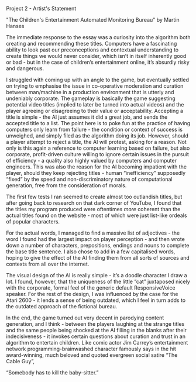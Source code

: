 Project 2 - Artist's Statement 

"The Children's Entertainment Automated Monitoring Bureau"
by Martin Hanses



The immediate response to the essay was a curiosity into the algorithm both creating and recommending these titles. Computers have a fascinating ability to look past our preconceptions and contextual understanding to create things we would never consider, which isn’t in itself inherently good or bad - but in the case of children’s entertainment online, it’s absurdly risky and dangerous. 

I struggled with coming up with an angle to the game, but eventually settled on trying to emphasise the issue in co-operative moderation and curation between man/machine in a production environment that is utterly and undeniably corporate. The gameplay is basically the game suggesting potential video titles (implied to later be turned into actual videos) and the player agreeing or disagreeing to their value or acceptability. Accepting a title is simple - the AI just assumes it did a great job, and sends the accepted title to a list. The point here is to poke fun at the practice of having computers only learn from failure - the condition or context of success is unweighed, and simply filed as the algorithm doing its job. However, should a player attempt to reject a title, the AI will protest, asking for a reason. Not only is this again a reference to computer learning based on failure, but also corporate, profit-driven culture willing to ignore certain issues in the pursuit of efficiency - a quality also highly valued by computers and computer engineers. This was also the reason for the AI becoming impatient with the player, should they keep rejecting titles - human “inefficiency” supposedly “fixed” by the speed and non-discriminatory nature of computational generation, free from the consideration of morals.

The first few tests I ran seemed to create almost too outlandish titles, but after going back to research on that dark corner of YouTube, I found that the titles my program produced were oftentimes *more* coherent than the actual titles found on the website - most of which were just list-like ordeals of popular characters. 

For the actual words, I managed to find a massive list of adjectives - the word I found had the largest impact on player perception - and then wrote down a number of characters, prepositions, endings and nouns to complete the base title sentence. I also chose to add in a few capitalised words, hoping to give the effect of the AI finding them from all sorts of sources and contexts from all over the internet.

The visual design of the AI is really simple - it’s a doodle character I draw a lot. I found, however, that the uniqueness of the little “cat” juxtaposed nicely with the corporate, formal feel of the generic default ResponsiveVoice speaker. For the rest of the design, I was influenced by the case for the Atari 2600 - it lends a sense of being outdated, which I feel in turn adds to the outdated approach of the fictional bureau.

In the end, the game turned out very decent in parodying content generation, and I think - between the players laughing at the strange titles and the same people being shocked at the AI filling in the blanks after their indecisiveness - it invokes certain questions about curation and trust in an algorithm to entertain children. Like comic actor Jim Carrey’s entertainment network programming-brainwashed character famously says in the hit award-winning, much beloved and quoted evergreen social satire “The Cable Guy”,

“Somebody has to kill the baby-sitter.”

